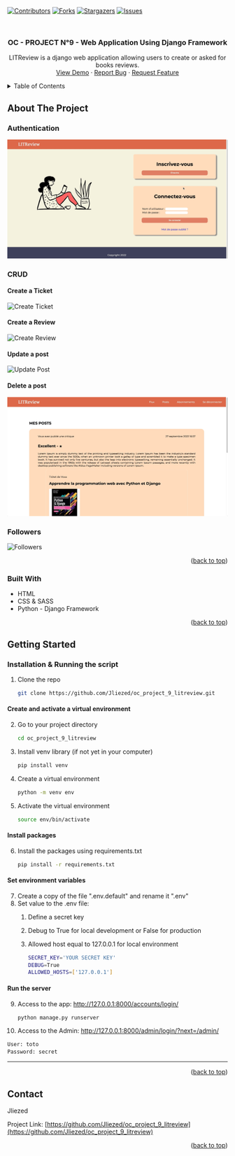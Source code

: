 <div id="top"></div>

<!-- PROJECT SHIELDS -->
<!--
*** I'm using markdown "reference style" links for readability.
*** Reference links are enclosed in brackets [ ] instead of parentheses ( ).
*** See the bottom of this document for the declaration of the reference variables
*** for contributors-url, forks-url, etc. This is an optional, concise syntax you may use.
*** https://www.markdownguide.org/basic-syntax/#reference-style-links
-->
[![Contributors][contributors-shield]][contributors-url]
[![Forks][forks-shield]][forks-url]
[![Stargazers][stars-shield]][stars-url]
[![Issues][issues-shield]][issues-url]



<!-- PROJECT LOGO -->
<br />
<div align="center">

<h3 align="center">OC - PROJECT N°9 - Web Application Using Django Framework</h3>

  <p align="center">
   LITReview is a django web application allowing users to create or asked for books reviews.
    <br />
    <a href="https://github.com/Jliezed/oc_project_9_litreview">View Demo</a>
    ·
    <a href="https://github.com/Jliezed/oc_project_9_litreview/issues">Report Bug</a>
    ·
    <a href="https://github.com/Jliezed/oc_project_9_litreview/issues">Request Feature</a>
  </p>
</div>



<!-- TABLE OF CONTENTS -->
<details>
  <summary>Table of Contents</summary>
  <ol>
    <li>
      <a href="#about-the-project">About The Project</a>
    </li>
    <li>
      <a href="#getting-started">Getting Started</a>
    </li>
    <li><a href="#contact">Contact</a></li>
  </ol>
</details>



<!-- ABOUT THE PROJECT -->
## About The Project

### Authentication
![Authentication](static/assets/oc_project_9_authentication.gif)


### CRUD
#### Create a Ticket
![Create Ticket](static/assets/oc_project_9_create.gif)
#### Create a Review
![Create Review](static/assets/oc_project_9_create_review.gif)
#### Update a post
![Update Post](static/assets/oc_project_9_update.gif)
#### Delete a post
![Update Post](static/assets/oc_project_9_delete.gif)


### Followers
![Followers](static/assets/oc_project_9_followers.gif)

<p align="right">(<a href="#top">back to top</a>)</p>



### Built With

* HTML
* CSS & SASS
* Python - Django Framework

<p align="right">(<a href="#top">back to top</a>)</p>



<!-- GETTING STARTED -->
## Getting Started

### Installation & Running the script

1. Clone the repo
   ```sh
   git clone https://github.com/Jliezed/oc_project_9_litreview.git
   ```

#### Create and activate a virtual environment
2. Go to your project directory
   ```sh
   cd oc_project_9_litreview
   ```
3. Install venv library (if not yet in your computer)
   ```sh
   pip install venv
   ```
4. Create a virtual environment
   ```sh
   python -m venv env
   ```
5. Activate the virtual environment
   ```sh
   source env/bin/activate
   ```
#### Install packages
6. Install the packages using requirements.txt
   ```sh
   pip install -r requirements.txt
   ```
#### Set environment variables
7. Create a copy of the file ".env.default" and rename it ".env"
8. Set value to the .env file:
   1. Define a secret key
   2. Debug to True for local development or False for production
   3. Allowed host equal to 127.0.0.1 for local environment

      ```sh
      SECRET_KEY='YOUR SECRET KEY'
      DEBUG=True
      ALLOWED_HOSTS=['127.0.0.1']
      ```

#### Run the server
9. Access to the app: http://127.0.0.1:8000/accounts/login/
   ```sh
   python manage.py runserver
   ```
10. Access to the Admin: http://127.0.0.1:8000/admin/login/?next=/admin/
   ```sh
   User: toto
   Password: secret
   ```
---


<p align="right">(<a href="#top">back to top</a>)</p>





<!-- CONTACT -->
## Contact

Jliezed

Project Link: [https://github.com/Jliezed/oc_project_9_litreview](https://github.com/Jliezed/oc_project_9_litreview)

<p align="right">(<a href="#top">back to top</a>)</p>






<!-- MARKDOWN LINKS & IMAGES -->
<!-- https://www.markdownguide.org/basic-syntax/#reference-style-links -->
[contributors-shield]: https://img.shields.io/github/contributors/Jliezed/oc_project_9_litreview.svg?style=for-the-badge
[contributors-url]: https://github.com/Jliezed/oc_project_9_litreview/graphs/contributors
[forks-shield]: https://img.shields.io/github/forks/Jliezed/oc_project_9_litreview.svg?style=for-the-badge
[forks-url]: https://github.com/Jliezed/oc_project_9_litreview/network/members
[stars-shield]: https://img.shields.io/github/stars/Jliezed/oc_project_9_litreview.svg?style=for-the-badge
[stars-url]: https://github.com/Jliezed/oc_project_9_litreview/stargazers
[issues-shield]: https://img.shields.io/github/issues/Jliezed/oc_project_9_litreview.svg?style=for-the-badge
[issues-url]: https://github.com/Jliezed/oc_project_9_litreview/issues
[license-shield]: https://img.shields.io/github/license/Jliezed/oc_project_9_litreview.svg?style=for-the-badge
[license-url]: https://github.com/Jliezed/oc_project_9_litreview/blob/master/LICENSE.txt
[linkedin-shield]: https://img.shields.io/badge/-LinkedIn-black.svg?style=for-the-badge&logo=linkedin&colorB=555
[linkedin-url]: https://linkedin.com/in/linkedin_username
[product-screenshot]: images/screenshot.png
